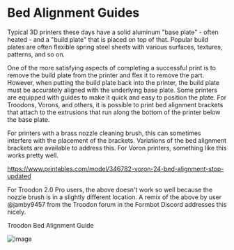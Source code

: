 # Bed Alignment Guides
Typical 3D printers these days have a solid aluminum "base plate" - often heated - and a "build plate" that is placed on top of that. Popular build plates are often flexible spring steel sheets with various surfaces, textures, patterns, and so on. 

One of the more satisfying aspects of completing a successful print is to remove the build plate from the printer and flex it to remove the part. However, when putting the build plate back into the printer, the build plate must be accurately aligned with the underlying base plate.
Some printers are equipped with guides to make it quick and easy to position the plate. For Troodons, Vorons, and others, it is possible to print bed alignment brackets that attach to the extrusions that run along the bottom of the printer below the base plate. 

For printers with a brass nozzle cleaning brush, this can sometimes interfere with the placement of the brackets. Variations of the bed alignment brackets are available to address this. For Voron printers, something like this works pretty well.

https://www.printables.com/model/346782-voron-24-bed-alignment-stop-updated

For Troodon 2.0 Pro users, the above doesn't work so well because the nozzle brush is in a slightly different location. A remix of the above by user @jamby9457 from the Troodon forum in the Formbot Discord addresses this nicely.

Troodon Bed Alignment Guide

![image](https://github.com/500Foods/WelcomeToTroodon/assets/41052272/4e0445b7-1de2-40ee-92df-3bc4c5fa7cbe)
